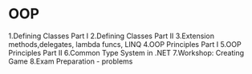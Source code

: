OOP
===

1.Defining Classes Part I
2.Defining Classes Part II
3.Extension methods,delegates, lambda funcs, LINQ
4.OOP Principles Part I
5.OOP Principles Part II
6.Common Type System in .NET
7.Workshop: Creating Game
8.Exam Preparation - problems
